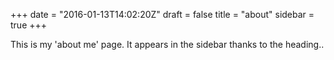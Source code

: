 +++
date = "2016-01-13T14:02:20Z"
draft = false
title = "about"
sidebar = true
+++

This is my 'about me' page.  It appears in the sidebar thanks to the
heading..


